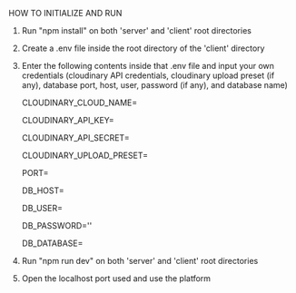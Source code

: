 HOW TO INITIALIZE AND RUN

1. Run "npm install" on both 'server' and 'client' root directories
2. Create a .env file inside the root directory of the 'client' directory
3. Enter the following contents inside that .env file and input your own credentials (cloudinary API credentials, cloudinary upload preset (if any), database port, host, user, password (if any), and database name)

   CLOUDINARY_CLOUD_NAME=
   
    CLOUDINARY_API_KEY=
   
    CLOUDINARY_API_SECRET=
   
    CLOUDINARY_UPLOAD_PRESET=
   
    PORT=
   
    DB_HOST=
   
    DB_USER=
   
    DB_PASSWORD=''
   
    DB_DATABASE=
   
5. Run "npm run dev" on both 'server' and 'client' root directories
6. Open the localhost port used and use the platform
